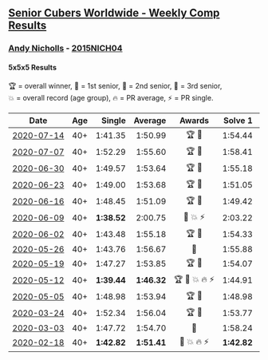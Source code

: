 <style>table {white-space: nowrap;}</style>

## [Senior Cubers Worldwide - Weekly Comp Results](/scw-comp/results/)
### [Andy Nicholls](README.md) - [2015NICH04](https://www.worldcubeassociation.org/persons/2015NICH04?event=555)
#### 5x5x5 Results

<span style="white-space: nowrap;">🏆 = overall winner</span>, <span style="white-space: nowrap;">🥇 = 1st senior</span>, <span style="white-space: nowrap;">🥈 = 2nd senior</span>, <span style="white-space: nowrap;">🥉 = 3rd senior</span>, <span style="white-space: nowrap;">💥 = overall record (age group)</span>, <span style="white-space: nowrap;">🔥 = PR average</span>, <span style="white-space: nowrap;">⚡ = PR single</span>.

| Date | Age | Single | Average | Awards | Solve 1 | Solve 2 | Solve 3 | Solve 4 | Solve 5 | Video |
| :--: | :--: | --: | --: | :--: | --: | --: | --: | --: | --: | :-- |
| [2020-07-14](../../results/2020-07-14/555.md) | 40+ | 1:41.35 | 1:50.99 | 🏆 🥇 | 1:54.44 | 1:48.43 | 1:41.35 | 1:52.75 | 1:51.79 | [Link](https://www.facebook.com/events/2729568740635198?view=permalink&id=2731162693809136) |
| [2020-07-07](../../results/2020-07-07/555.md) | 40+ | 1:52.29 | 1:55.60 | 🏆 🥇 | 1:58.41 | 1:54.03 | 1:54.37 | 1:52.29 | 2:11.00 | [Link](https://www.facebook.com/events/307625317040136?view=permalink&id=309165880219413) |
| [2020-06-30](../../results/2020-06-30/555.md) | 40+ | 1:49.57 | 1:53.64 | 🏆 🥇 | 1:55.18 | 1:57.92 | 1:49.57 | 1:53.77 | 1:51.98 | [Link](https://www.facebook.com/events/284746466306313?view=permalink&id=285158792931747) |
| [2020-06-23](../../results/2020-06-23/555.md) | 40+ | 1:49.00 | 1:53.68 | 🏆 🥇 | 1:51.05 | 1:51.99 | 1:58.00 | 1:49.00 | DNF | [Link](https://www.facebook.com/events/268636114456043?view=permalink&id=280096353310019) |
| [2020-06-16](../../results/2020-06-16/555.md) | 40+ | 1:48.45 | 1:51.09 | 🏆 🥇 | 1:49.42 | 1:59.55 | 1:53.07 | 1:50.77 | 1:48.45 | [Link](https://www.facebook.com/events/256188575607890?view=permalink&id=258505805376167) |
| [2020-06-09](../../results/2020-06-09/555.md) | 40+ | **1:38.52** | 2:00.75 | 🥈 💥 ⚡ | 2:03.22 | **1:38.52** | 1:59.86 | 1:59.17 | 2:04.22 | [Link](https://www.facebook.com/events/1130228284009045?view=permalink&id=1131119780586562) |
| [2020-06-02](../../results/2020-06-02/555.md) | 40+ | 1:43.48 | 1:55.18 | 🏆 🥇 | 1:54.33 | 1:54.99 | 1:57.53 | 1:43.48 | 1:56.22 | [Link](https://www.facebook.com/events/573401076937046?view=permalink&id=573751206902033) |
| [2020-05-26](../../results/2020-05-26/555.md) | 40+ | 1:43.76 | 1:56.67 | 🥇 | 1:55.88 | 1:43.76 | 1:54.78 | 1:59.34 | 1:59.79 | [Link](https://www.facebook.com/events/637852836799991?view=permalink&id=639280209990587) |
| [2020-05-19](../../results/2020-05-19/555.md) | 40+ | 1:47.27 | 1:53.85 | 🏆 🥇 | 1:54.07 | 1:47.27 | 1:52.02 | 2:04.00 | 1:55.46 | [Link](https://www.facebook.com/events/201300894172579?view=permalink&id=202113550757980) |
| [2020-05-12](../../results/2020-05-12/555.md) | 40+ | **1:39.44** | **1:46.32** | 🏆 🥇 💥 🔥 ⚡ | 1:44.91 | 1:44.86 | 1:49.18 | 1:53.31 | **1:39.44** | [Link](https://www.facebook.com/events/276138643524223?view=permalink&id=276779116793509) |
| [2020-05-05](../../results/2020-05-05/555.md) | 40+ | 1:48.98 | 1:53.94 | 🏆 🥇 | 1:48.98 | 1:55.72 | 1:58.95 | 1:54.45 | 1:51.66 | [Link](https://www.facebook.com/events/557526585195168?view=permalink&id=558596165088210) |
| [2020-03-24](../../results/2020-03-24/555.md) | 40+ | 1:52.34 | 1:56.04 | 🏆 🥇 | 1:53.77 | 2:05.36 | 1:52.34 | 1:53.78 | 2:00.56 | [Link](https://www.facebook.com/events/5078365835514885?view=permalink&id=5098987150119420) |
| [2020-03-03](../../results/2020-03-03/555.md) | 40+ | 1:47.72 | 1:54.70 | 🥈 | 1:58.24 | 1:57.82 | 1:47.72 | 1:54.98 | 1:51.31 | [Link](https://www.facebook.com/events/2637344919882558?view=permalink&id=2639058019711248) |
| [2020-02-18](../../results/2020-02-18/555.md) | 40+ | **1:42.82** | **1:51.41** | 🥇 💥 🔥 ⚡ | **1:42.82** | 1:59.33 | 1:49.82 | 1:49.97 | 1:54.45 | [Link](https://www.facebook.com/events/538921670053895?view=permalink&id=539067020039360) |


<!-- Global site tag (gtag.js) - Google Analytics -->
<script async src="https://www.googletagmanager.com/gtag/js?id=UA-86348435-3"></script>
<script>window.dataLayer = window.dataLayer || []; function gtag() {dataLayer.push(arguments);} gtag('js', new Date()); gtag('config', 'UA-86348435-3');</script>
